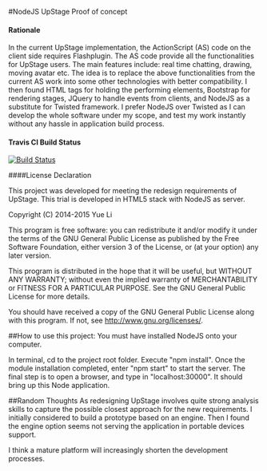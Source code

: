#NodeJS UpStage Proof of concept

#### Rationale

In the current UpStage implementation, the ActionScript (AS) code on the client side requires Flashplugin. The AS code provide all the functionalities for UpStage users. The main features include: real time chatting, drawing, moving avatar etc.
The idea is to replace the above functionalities from the current AS work into some other technologies with better compatibility. I then found HTML tags for holding the performing elements, Bootstrap for rendering stages, JQuery to handle events from clients, and NodeJS as a substitute for Twisted framework. I prefer NodeJS over Twisted as I can develop the whole software under my scope, and test my work instantly without any hassle in application build process.


#### Travis CI Build Status

[![Build Status](https://travis-ci.org/yue-l/ustage.svg?branch=master)](https://travis-ci.org/yue-l/ustage)

####License Declaration

This project was developed for meeting the redesign requirements of UpStage. This trial is developed in HTML5 stack with NodeJS as server.

Copyright (C) 2014-2015  Yue Li


This program is free software: you can redistribute it and/or modify
it under the terms of the GNU General Public License as published by
the Free Software Foundation, either version 3 of the License, or
(at your option) any later version.

This program is distributed in the hope that it will be useful,
but WITHOUT ANY WARRANTY; without even the implied warranty of
MERCHANTABILITY or FITNESS FOR A PARTICULAR PURPOSE.  See the
GNU General Public License for more details.

You should have received a copy of the GNU General Public License
along with this program.  If not, see <http://www.gnu.org/licenses/>.


##How to use this project:
You must have installed NodeJS onto your computer.

In terminal, cd to the project root folder. Execute "npm install". Once the module installation completed, enter "npm start" to start the server. The final step is to open a browser, and type in "localhost:30000". It should bring up this Node application.

##Random Thoughts
As redesigning UpStage involves quite strong analysis skills to capture the possible closest approach for the new requirements. I initially considered to build a prototype based on an engine. Then I found the engine option seems not serving the application in portable devices support. 

I think a mature platform will increasingly shorten the development processes.
